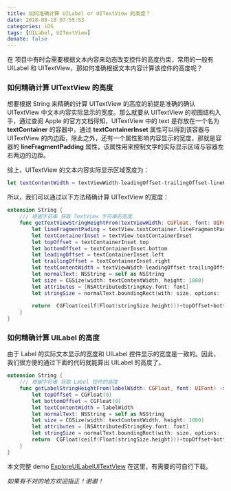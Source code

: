 ```yaml
---
title: 如何准确计算 UILabel or UITextView 的高度？
date: 2018-08-18 07:55:53
categories: iOS
tags: [UILabel, UITextView]
donate: false
---
```


在 项目中有时会需要根据文本内容来动态改变控件的高度约束，常用的一般有 UILabel 和 UITextView，那如何准确根据文本内容计算该控件的高度呢？

<!-- more -->

### 如何精确计算 UITextView 的高度

想要根据 String 来精确的计算 UITextView 的高度的前提是准确的确认 UITextView 中文本内容实际显示的宽度。那么就要从 UITextView 的视图结构入手，通过查阅 Apple 的官方文档得知，UITextView 中的 text 是存放在一个名为 **textContainer** 的容器中，通过 **textContainerInset** 属性可以得到该容器与 UITextView 的内边距，除此之外，还有一个属性影响内容显示的宽度，那就是容器的 **lineFragmentPadding** 属性，该属性用来控制文字的实际显示区域与容器左右两边的边距。

综上，UITextView 的文本内容实际显示区域宽度为：

```swift
let textContentWidth = textViewWidth-leadingOffset-trailingOffset-lineFragmentPading*2
```

所以，我们可以通过以下方法精确计算 UITextView 的宽度：

```swift
extension String {
    /// 根据字符串 获取 TextView 字符串的高度
    func getTextViewStringHeightFrom(textViewWidth: CGFloat, font: UIFont, textView: UITextView) -> CGFloat {
        let lineFragmentPading = textView.textContainer.lineFragmentPadding
        let textContainerInset = textView.textContainerInset
        let topOffset = textContainerInset.top
        let bottomOffset = textContainerInset.bottom
        let leadingOffset = textContainerInset.left
        let trailingOffset = textContainerInset.right
        let textContentWidth = textViewWidth-leadingOffset-trailingOffset-lineFragmentPading*2
        let normalText: NSString = self as NSString
        let size = CGSize(width: textContentWidth, height: 1000)
        let attributes = [NSAttributedStringKey.font: font]
        let stringSize = normalText.boundingRect(with: size, options: .usesLineFragmentOrigin, attributes: attributes, context:nil).size
        
        return  CGFloat(ceilf(Float(stringSize.height)))+topOffset+bottomOffset
    }
}
```



### 如何精确计算 UILabel 的高度

由于 Label 的实际文本显示的宽度和 UILabel 控件显示的宽度是一致的。因此，我们很方便的通过下面的代码就能算出 UILabel 的高度了。

```swift
extension String {
    /// 根据字符串 获取 Label 控件的高度
    func getLabelStringHeightFrom(labelWidth: CGFloat, font: UIFont) -> CGFloat {
        let topOffset = CGFloat(0)
        let bottomOffset = CGFloat(0)
        let textContentWidth = labelWidth
        let normalText: NSString = self as NSString
        let size = CGSize(width: textContentWidth, height: 1000)
        let attributes = [NSAttributedStringKey.font: font]
        let stringSize = normalText.boundingRect(with: size, options: .usesLineFragmentOrigin, attributes: attributes, context:nil).size
        return  CGFloat(ceilf(Float(stringSize.height)))+topOffset+bottomOffset
    }
}
```

本文完整 demo [ExploreUILabelUITextView](https://github.com/muhlenXi-Team/ExploreUILabelUITextView) 在这里，有需要的可自行下载。

*如果有不对的地方欢迎指正！谢谢！*